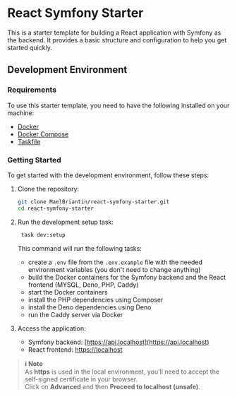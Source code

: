 # React Symfony Starter

This is a starter template for building a React application with Symfony as the backend. It provides a basic structure and configuration to help you get started quickly.

## Development Environment

### Requirements

To use this starter template, you need to have the following installed on your machine:
- [Docker](https://docs.docker.com/engine/install/)
- [Docker Compose](https://docs.docker.com/compose/install/)
- [Taskfile](https://taskfile.dev/installation/)

### Getting Started

To get started with the development environment, follow these steps:

1. Clone the repository:
   ```bash
   git clone MaelBriantin/react-symfony-starter.git
   cd react-symfony-starter
   ```

2. Run the development setup task:
   ```bash
    task dev:setup
    ```

    This command will run the following tasks:
    - create a `.env` file from the `.env.example` file with the needed environment variables (you don't need to change anything)
    - build the Docker containers for the Symfony backend and the React frontend (MYSQL, Deno, PHP, Caddy)
    - start the Docker containers
    - install the PHP dependencies using Composer
    - install the Deno dependencies using Deno
    - run the Caddy server via Docker

3. Access the application:
   - Symfony backend: [https://api.localhost](https://api.localhost)
   - React frontend: [https://localhost](http://localhost)

> **ℹ️ Note**  
> As **https** is used in the local environment, you'll need to accept the self-signed certificate in your browser.  
> Click on **Advanced** and then **Proceed to localhost (unsafe)**.
